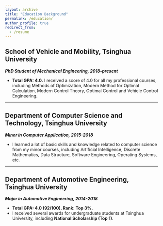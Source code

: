 ```yaml
---
layout: archive
title: "Education Background"
permalink: /education/
author_profile: true
redirect_from:
  - /resume
---
```


## School of Vehicle and Mobility, Tsinghua University
***PhD Student of Mechanical Engineering, 2018-present***
- **Total GPA: 4.0.** I received a score of 4.0 for all my professional courses, including Methods of Optimization, Modern Method for Optimal Calculation, Modern Control Theory, Optimal Control and Vehicle Control Engineering.

------

##  Department of Computer Science and Technology, Tsinghua University
***Minor in Computer Application, 2015-2018***
- I learned a lot of basic skills and knowledge related to computer science from my minor courses, including Artificial Intelligence, Discrete Mathematics, Data Structure, Software Engineering, Operating Systems, etc.

------

## Department of Automotive Engineering, Tsinghua University
***Major in Automotive Engineering, 2014-2018***
- **Total GPA: 4.0 (92/100). Rank: Top 3%.** 
- I received several awards for undergraduate students at Tsinghua University, including **National Scholarship (Top 1)**.

